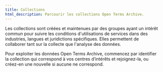 ```yaml
---
title: Collections
html_description: Parcourir les collections Open Terms Archive.
---
```


Les collections sont créées et maintenues par des groupes ayant un intérêt commun pour suivre les conditions d'utilisations de services dans des industries, langues et juridictions spécifiques. Elles permettent de collaborer tant sur la collecte que l'analyse des données. 

Pour exploiter les données Open Terms Archive, commencez par identifier la collection qui correspond à vos centres d’intérêts et rejoignez-la, ou créez-en une nouvelle si aucune ne correspond.
